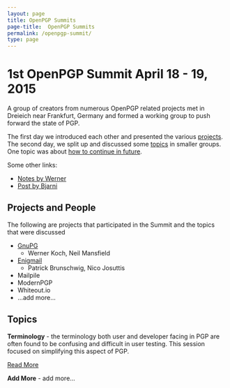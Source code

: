 ```yaml
---
layout: page
title: OpenPGP Summits
page-title:  OpenPGP Summits
permalink: /openpgp-summit/
type: page
---
```


# 1st OpenPGP Summit April 18 - 19, 2015

A group of creators from numerous OpenPGP related projects met in Dreieich near Frankfurt, Germany
and formed a working group to push forward the state of PGP.

The first day we introduced each other and presented the various [projects](#projects-and-people).
The second day, we split up and discussed some [topics](#topics) in smaller groups.
One topic was about [how to continue in future](./future.md).

Some other links:
  - [Notes by Werner](https://www.gnupg.org/blog/20150426-openpgp-summit.html)
  - [Post by Bjarni](https://www.mailpile.is/blog/2015-04-20_OpenPGP_Email_Summit.html)
       

## Projects and People

The following are projects that participated in the Summit and the topics that were discussed

- [GnuPG](https://www.gnupg.org/)
  - Werner Koch, Neil Mansfield
- [Enigmail](https://enigmail.net/home/index.php)
  - Patrick Brunschwig, Nico Josuttis  
- Mailpile
- ModernPGP
- Whiteout.io
- ...add more...


## Topics

**Terminology** - the terminology both user and developer facing in PGP are often found to be confusing and difficult in user testing. This session focused on simplifying this aspect of PGP.

[Read More](https://github.com/ModernPGP/terminology)

**Add More** - add more...
